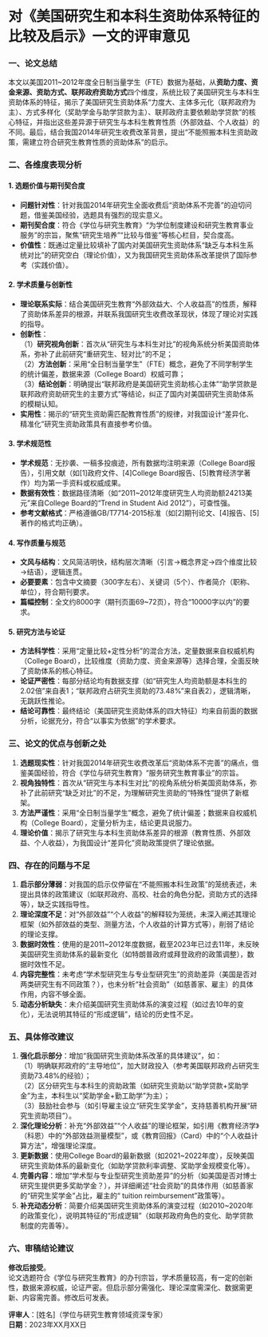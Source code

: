 # 对《美国研究生和本科生资助体系特征的比较及启示》一文的评审意见


### **一、论文总结**  
本文以美国2011~2012年度全日制当量学生（FTE）数据为基础，从**资助力度、资金来源、资助方式、联邦政府资助方式**四个维度，系统比较了美国研究生与本科生资助体系的特征，揭示了美国研究生资助体系“力度大、主体多元化（联邦政府为主）、方式多样化（奖助学金与助学贷款为主）、联邦政府主要依赖助学贷款”的核心特征，并指出这些差异源于研究生与本科生教育性质（外部效益、个人收益）的不同。最后，结合我国2014年研究生收费改革背景，提出“不能照搬本科生资助政策，需建立符合研究生教育性质的资助体系”的启示。


### **二、各维度表现分析**  
#### **1. 选题价值与期刊契合度**  
- **问题针对性**：针对我国2014年研究生全面收费后“资助体系不完善”的迫切问题，借鉴美国经验，选题具有强烈的现实意义。  
- **期刊契合度**：符合《学位与研究生教育》“为学位制度建设和研究生教育事业服务”的宗旨，聚焦“研究生培养”“比较与借鉴”等核心栏目，契合度高。  
- **价值性**：既通过定量比较填补了国内对美国研究生资助体系“缺乏与本科生系统对比”的研究空白（理论价值），又为我国研究生资助体系改革提供了国际参考（实践价值）。  


#### **2. 学术质量与创新性**  
- **理论联系实际**：结合美国研究生教育“外部效益大、个人收益高”的性质，解释了资助体系差异的根源，并联系我国研究生收费改革现状，体现了理论对实践的指导。  
- **创新性**：  
  （1）**研究视角创新**：首次从“研究生与本科生对比”的视角系统分析美国资助体系，弥补了此前研究“重研究生、轻对比”的不足；  
  （2）**方法创新**：采用“全日制当量学生”（FTE）概念，避免了不同学制学生的统计偏差，数据来源（College Board）权威可靠；  
  （3）**结论创新**：明确提出“联邦政府是美国研究生资助核心主体”“助学贷款是联邦政府资助研究生的主要方式”等结论，纠正了国内对美国研究生资助体系的模糊认知。  
- **实用性**：揭示的“研究生资助需匹配教育性质”的规律，对我国设计“差异化、精准化”研究生资助政策具有直接参考价值。  


#### **3. 学术规范性**  
- **学术规范**：无抄袭、一稿多投痕迹，所有数据均注明来源（College Board报告），引用文献（如[1]政府文件、[4]College Board报告、[5]教育经济学著作）均为第一手资料或权威成果。  
- **数据有效性**：数据路径清晰（如“2011~2012年度研究生人均资助额24213美元”来自College Board的“Trend in Student Aid 2012”），可查性强。  
- **参考文献格式**：严格遵循GB/T7714-2015标准（如[2]期刊论文、[4]报告、[5]著作的格式均正确）。  


#### **4. 写作质量与规范**  
- **文风与结构**：文风简洁明快，结构层次清晰（引言→概念界定→四个维度比较→结语），逻辑连贯。  
- **必要要素**：包含中文摘要（300字左右）、关键词（5个）、作者简介（职称、单位），符合期刊要求。  
- **篇幅控制**：全文约8000字（期刊页面69~72页），符合“10000字以内”的要求。  


#### **5. 研究方法与论证**  
- **方法科学性**：采用“定量比较+定性分析”的混合方法，定量数据来自权威机构（College Board），比较维度（资助力度、资金来源等）选择合理，全面反映了资助体系的核心特征。  
- **论证严密性**：每部分结论均有数据支撑（如“研究生人均资助额是本科生的2.02倍”来自表1；“联邦政府占研究生资助的73.48%”来自表2），逻辑清晰，无跳跃性推论。  
- **结论可靠性**：最终结论（美国研究生资助体系的四大特征）均来自前面的数据分析，论据充分，符合“以事实为依据”的学术要求。  


### **三、论文的优点与创新之处**  
1. **选题现实性**：针对我国2014年研究生收费改革后“资助体系不完善”的痛点，借鉴美国经验，符合《学位与研究生教育》“服务研究生教育事业”的宗旨。  
2. **视角独特性**：首次从“研究生与本科生对比”的视角系统分析美国资助体系，弥补了此前研究“缺乏对比”的不足，为理解研究生资助的“特殊性”提供了新框架。  
3. **方法严谨性**：采用“全日制当量学生”概念，避免了统计偏差；数据来自权威机构（College Board），定量分析为主，结论更具说服力。  
4. **理论价值**：揭示了研究生与本科生资助体系差异的根源（教育性质、外部效益、个人收益），为我国设计“差异化”资助政策提供了理论依据。  


### **四、存在的问题与不足**  
1. **启示部分薄弱**：对我国的启示仅停留在“不能照搬本科生政策”的笼统表述，未提出具体的政策建议（如联邦政府、高校、社会的角色分配，资助方式的选择等），缺乏实践指导性。  
2. **理论深度不足**：对“外部效益”“个人收益”的解释较为笼统，未深入阐述其理论框架（如外部效益的类型、测量方法，个人收益的计算方式等），削弱了结论的理论支撑。  
3. **数据时效性**：使用的是2011~2012年度数据，截至2023年已过去11年，未反映美国研究生资助体系的最新变化（如特朗普政府或拜登政府的政策调整），数据时效性不足。  
4. **内容完整性**：未考虑“学术型研究生与专业型研究生”的资助差异（美国是否对两类研究生有不同政策？），也未分析“社会资助”（如慈善家、雇主）的具体作用，内容不够全面。  
5. **动态分析缺失**：未介绍美国研究生资助体系的演变过程（如过去10年的变化），无法说明其特征的“形成逻辑”，结论的历史性不足。  


### **五、具体修改建议**  
1. **强化启示部分**：增加“我国研究生资助体系改革的具体建议”，如：  
   （1）明确联邦政府的“主导地位”，加大财政投入（参考美国联邦政府占研究生资助73.48%的经验）；  
   （2）区分研究生与本科生的资助政策（如研究生资助以“助学贷款+奖助学金”为主，本科生以“奖助学金+勤工助学”为主）；  
   （3）鼓励社会参与（如引导雇主设立“研究生奖学金”，支持慈善机构开展“研究生资助项目”）。  
2. **深化理论分析**：补充“外部效益”“个人收益”的理论框架，如引用《教育经济学》（科恩）中的“外部效益测量模型”，或《教育回报》（Card）中的“个人收益计算方法”，增强理论深度。  
3. **更新数据**：使用College Board的最新数据（如2021~2022年度），反映美国研究生资助体系的最新变化（如助学贷款利率调整、奖助学金规模变化等）。  
4. **完善内容**：增加“学术型与专业型研究生资助差异”的分析（如美国是否对博士研究生提供更多奖助学金？），并详细阐述“社会资助”的具体作用（如慈善家的“研究生奖学金”占比，雇主的“ tuition reimbursement”政策等）。  
5. **补充动态分析**：简要介绍美国研究生资助体系的演变过程（如2010~2020年的政策变化），说明其特征的“形成逻辑”（如联邦政府角色的变化、助学贷款制度的完善等）。  


### **六、审稿结论建议**  
**修改后接受**。  
论文选题符合《学位与研究生教育》的办刊宗旨，学术质量较高，有一定的创新性，数据来源权威，论证严密。但启示部分需强化、理论深度需深化、数据需更新、内容需完善。修改后可发表。  


**评审人**：[姓名]（学位与研究生教育领域资深专家）  
**日期**：2023年XX月XX日
